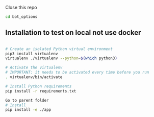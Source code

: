 Close this repo

```bash
cd bot_options
```

## Installation to test on local not use docker
```bash

# Create an isolated Python virtual environment
pip3 install virtualenv
virtualenv ./virtualenv --python=$(which python3)

# Activate the virtualenv
# IMPORTANT: it needs to be activated every time before you run
. virtualenv/bin/activate

# Install Python requirements
pip install -r requirements.txt

Go to parent folder
# Install
pip install -e ./app
```

